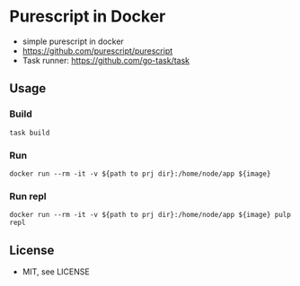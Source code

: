 # Purescript in Docker

* simple purescript in docker
* https://github.com/purescript/purescript
* Task runner: https://github.com/go-task/task

## Usage
### Build 
```
task build
```
### Run
```
docker run --rm -it -v ${path to prj dir}:/home/node/app ${image}
```
### Run repl
```
docker run --rm -it -v ${path to prj dir}:/home/node/app ${image} pulp repl
```
## License
* MIT, see LICENSE
